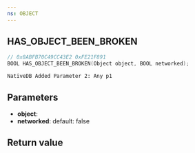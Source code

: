 ```yaml
---
ns: OBJECT
---
```

## HAS_OBJECT_BEEN_BROKEN

```c
// 0x8ABFB70C49CC43E2 0xFE21F891
BOOL HAS_OBJECT_BEEN_BROKEN(Object object, BOOL networked);
```

```
NativeDB Added Parameter 2: Any p1
```

## Parameters
* **object**: 
* **networked**: default: false

## Return value
